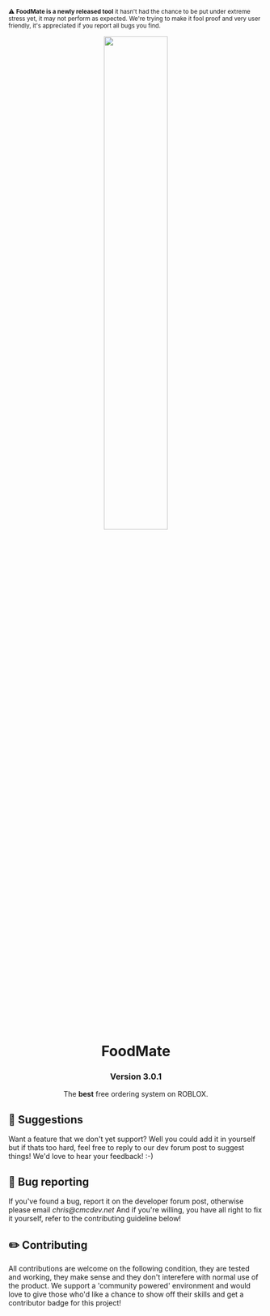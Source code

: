 <small>⚠️ <b>FoodMate is a newly released tool</b> it hasn't had the chance to be put under extreme stress yet, it may not perform as expected. We're trying to make it fool proof and very user friendly, it's appreciated if you report all bugs you find.</small>
<div align='center'>
  <img width=50% src='https://devforum-uploads.s3.dualstack.us-east-2.amazonaws.com/uploads/original/4X/6/e/5/6e570c934d65c42591299255f20a76a33ba4cdc4.png'/>
  <h1>FoodMate</h1>
  <h3>Version 3.0.1</h3>
  
  <p>
    The <b>best</b> free ordering system on ROBLOX.
  </p>
</div>

<h2>🤔 Suggestions</h2>
<p>
 Want a feature that we don't yet support? Well you could add it in yourself but if thats too hard, feel free to reply to our dev forum post to suggest things! 
 We'd love to hear your feedback! :-)
</p>

<h2>🐛 Bug reporting</h2>
<p>
 If you've found a bug, report it on the developer forum post, otherwise please email <em>chris@cmcdev.net</em>
 And if you're willing, you have all right to fix it yourself, refer to the contributing guideline below!
</p>

 <h2>✏️ Contributing</h2>
  <p>
  All contributions are welcome on the following condition, they are tested and working, they make sense and they don't interefere with normal use of the product.
  We support a 'community powered' environment and would love to give those who'd like a chance to show off their skills and get a contributor badge for this project!
  </p>
